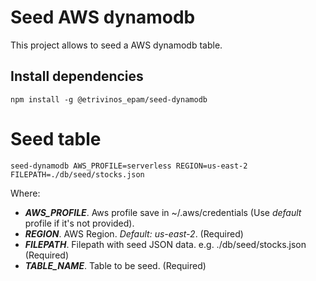 # Seed AWS dynamodb

This project allows to seed a AWS dynamodb table.

## Install dependencies

```
npm install -g @etrivinos_epam/seed-dynamodb
```

# Seed table

```
seed-dynamodb AWS_PROFILE=serverless REGION=us-east-2 FILEPATH=./db/seed/stocks.json
```

Where:

- **_AWS_PROFILE_**. Aws profile save in ~/.aws/credentials (Use _default_ profile if it's not provided).
- **_REGION_**. AWS Region. _Default: us-east-2_. (Required)
- **_FILEPATH_**. Filepath with seed JSON data. e.g. ./db/seed/stocks.json (Required)
- **_TABLE_NAME_**. Table to be seed. (Required)